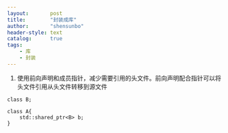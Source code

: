 ```yaml
---
layout:       post
title:        "封装成库"
author:       "shensunbo"
header-style: text
catalog:      true
tags:
    - 库
    - 封装
---
```


1. 使用前向声明和成员指针，减少需要引用的头文件。前向声明配合指针可以将头文件引用从头文件转移到源文件  
```
class B;

class A{
    std::shared_ptr<B> b;
}
```